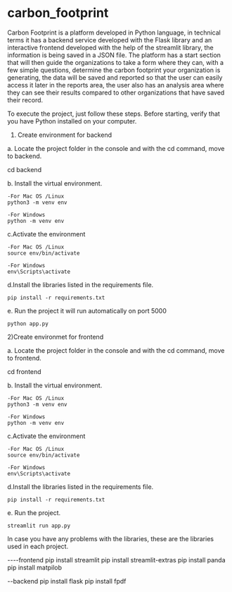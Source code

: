 # carbon_footprint
Carbon Footprint is a platform developed in Python language, in technical terms it has a 
backend service developed with the Flask library and an interactive frontend developed with 
the help of the streamlit library, the information is being saved in a JSON file. The platform 
has a start section that will then guide the organizations to take a form where they can, with a 
few simple questions, determine the carbon footprint your organization is generating, the data will be 
saved and reported so that the user can easily access it later in  the reports area, the user also has 
an analysis area where they can see their results compared to other organizations that have saved their record. 


To execute the project, just follow these steps.
Before starting, verify that you have Python installed on your computer.

1) Create environment for backend 

a. Locate the project folder in the console and with the cd command, move to backend.

   cd backend

b. Install the virtual environment.

    -For Mac OS /Linux
    python3 -m venv env

    -For Windows
    python -m venv env

c.Activate the environment

    -For Mac OS /Linux
    source env/bin/activate

    -For Windows
    env\Scripts\activate

d.Install the libraries listed in the requirements file.

    pip install -r requirements.txt

e. Run the project it will run automatically on port 5000

    python app.py


2)Create environmet for frontend

a. Locate the project folder in the console and with the cd command, move to frontend.

   cd frontend

b. Install the virtual environment.

    -For Mac OS /Linux
    python3 -m venv env

    -For Windows
    python -m venv env

c.Activate the environment

    -For Mac OS /Linux
    source env/bin/activate

    -For Windows
    env\Scripts\activate

d.Install the libraries listed in the requirements file.

    pip install -r requirements.txt

e. Run the project.

    streamlit run app.py





In case you have any problems with the libraries, these are the libraries used in each project.

----frontend
pip install streamlit
pip install streamlit-extras
pip install panda
pip install matpilob

--backend
pip install flask
pip install fpdf

